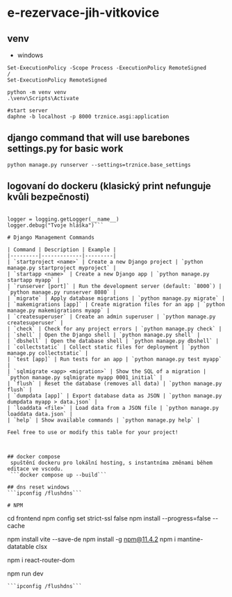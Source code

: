 # e-rezervace-jih-vitkovice

## venv
- windows

```
Set-ExecutionPolicy -Scope Process -ExecutionPolicy RemoteSigned
/
Set-ExecutionPolicy RemoteSigned

python -m venv venv
.\venv\Scripts\Activate

#start server
daphne -b localhost -p 8000 trznice.asgi:application
```



## django command that will use barebones settings.py for basic work
```python manage.py runserver --settings=trznice.base_settings```


## logovaní do dockeru (klasický print nefunguje kvůli bezpečnosti)
```import logging

logger = logging.getLogger(__name__)
logger.debug("Tvoje hláška")```

# Django Management Commands

| Command | Description | Example |
|---------|-------------|---------|
| `startproject <name>` | Create a new Django project | `python manage.py startproject myproject` |
| `startapp <name>` | Create a new Django app | `python manage.py startapp myapp` |
| `runserver [port]` | Run the development server (default: `8000`) | `python manage.py runserver 8080` |
| `migrate` | Apply database migrations | `python manage.py migrate` |
| `makemigrations [app]` | Create migration files for an app | `python manage.py makemigrations myapp` |
| `createsuperuser` | Create an admin superuser | `python manage.py createsuperuser` |
| `check` | Check for any project errors | `python manage.py check` |
| `shell` | Open the Django shell | `python manage.py shell` |
| `dbshell` | Open the database shell | `python manage.py dbshell` |
| `collectstatic` | Collect static files for deployment | `python manage.py collectstatic` |
| `test [app]` | Run tests for an app | `python manage.py test myapp` |
| `sqlmigrate <app> <migration>` | Show the SQL of a migration | `python manage.py sqlmigrate myapp 0001_initial` |
| `flush` | Reset the database (removes all data) | `python manage.py flush` |
| `dumpdata [app]` | Export database data as JSON | `python manage.py dumpdata myapp > data.json` |
| `loaddata <file>` | Load data from a JSON file | `python manage.py loaddata data.json` |
| `help` | Show available commands | `python manage.py help` |

Feel free to use or modify this table for your project!



## docker compose
 spuštění dockeru pro lokální hosting, s instantníma změnami během editace ve vscodu.
 ```docker compose up --build```

## dns reset windows
```ipconfig /flushdns```

# NPM

```
cd frontend
npm config set strict-ssl false
npm install --progress=false --cache

npm install vite --save-de
npm install -g npm@11.4.2
npm i mantine-datatable clsx

npm i react-router-dom

npm run dev
```
```ipconfig /flushdns```
